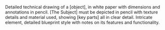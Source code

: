 Detailed technical drawing of a [object], in white paper with dimensions and annotations in pencil. [The Subject] must be depicted in pencil with texture details and material used, showing [key parts] all in clear detail. Intricate element, detailed blueprint style with notes on its features and functionality.
